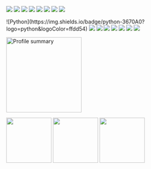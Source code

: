 <p align="left">
<img src="https://img.shields.io/badge/Python-14354C?style=for-the-badge&logo=python&logoColor=white" />
<img src="https://img.shields.io/badge/PyTorch-%23EE4C2C.svg?logo=PyTorch&logoColor=white" />
<img src="https://img.shields.io/badge/C%2B%2B-00599C?style=for-the-badge&logo=c%2B%2B&logoColor=white" />
<img src="https://img.shields.io/badge/JavaScript-323330?style=for-the-badge&logo=javascript&logoColor=F7DF1E" />
<img src="https://img.shields.io/badge/blender-%23F5792A.svg?style=for-the-badge&logo=blender&logoColor=white" />
<img src="https://img.shields.io/badge/ros-%230A0FF9.svg?logo=ros&logoColor=white" />
<img src="https://img.shields.io/badge/Linux-FCC624?style=for-the-badge&logo=linux&logoColor=black" />
<img src="https://img.shields.io/badge/Medium-12100E?style=for-the-badge&logo=medium&logoColor=white" />
</p>

<p align="left">
![Python](https://img.shields.io/badge/python-3670A0?logo=python&logoColor=ffdd54)
<img src="https://img.shields.io/badge/PyTorch-%23EE4C2C.svg?logo=PyTorch&logoColor=white" />
<img src="https://img.shields.io/badge/C%2B%2B-00599C?style=for-the-badge&logo=c%2B%2B&logoColor=white" />
<img src="https://img.shields.io/badge/JavaScript-323330?style=for-the-badge&logo=javascript&logoColor=F7DF1E" />
<img src="https://img.shields.io/badge/blender-%23F5792A.svg?style=for-the-badge&logo=blender&logoColor=white" />
<img src="https://img.shields.io/badge/ros-%230A0FF9.svg?logo=ros&logoColor=white" />
<img src="https://img.shields.io/badge/Linux-FCC624?style=for-the-badge&logo=linux&logoColor=black" />
<img src="https://img.shields.io/badge/Medium-12100E?style=for-the-badge&logo=medium&logoColor=white" />
</p>


<!--
**apetsiuk/apetsiuk** is a ✨ _special_ ✨ repository because its `README.md` (this file) appears on your GitHub profile.

Here are some ideas to get you started:

- 🔭 I’m currently working on ...
- 🌱 I’m currently learning ...
- 👯 I’m looking to collaborate on ...
- 🤔 I’m looking for help with ...
- 💬 Ask me about ...
- 📫 How to reach me: ...
- 😄 Pronouns: ...
- ⚡ Fun fact: ...
-->

<p>
  <img height="200em" src="http://github-profile-summary-cards.vercel.app/api/cards/profile-details?username=apetsiuk&theme=github" alt="Profile summary" align="center"/>
</p>

<p>
  <img height="120em" src="https://github-readme-stats.vercel.app/api?username=apetsiuk&show_icons=true&rank_icon=percentile&theme=default&count_private=true" />
  <img height="120em" src="https://github-readme-stats.vercel.app/api/top-langs/?username=apetsiuk&layout=compact" />
  <img height="120em" src="http://github-profile-summary-cards.vercel.app/api/cards/repos-per-language?username=apetsiuk&theme=github" />
</p>

